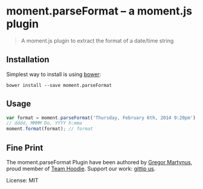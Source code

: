 moment.parseFormat – a moment.js plugin
=======================================

> A moment.js plugin to extract the format of a date/time string

Installation
------------

Simplest way to install is using [bower](http://bower.io/):

```
bower install --save moment.parseFormat
```

Usage
-----

```js
var format = moment.parseFormat('Thursday, February 6th, 2014 9:20pm');
// dddd, MMMM Do, YYYY h:mma
moment.format(format); // format 
```

Fine Print
----------

The moment.parseFormat Plugin have been authored by [Gregor Martynus](https://github.com/gr2m),
proud member of [Team Hoodie](http://hood.ie/). Support our work: [gittip us](https://www.gittip.com/hoodiehq/).

License: MIT
